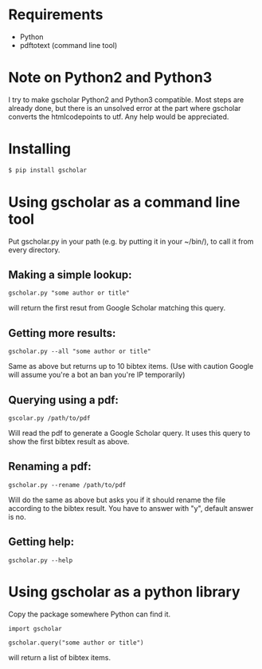 Requirements
============

 * Python
 * pdftotext (command line tool)


Note on Python2 and Python3
===========================

I try to make gscholar Python2 and Python3 compatible. Most steps are already
done, but there is an unsolved error at the part where gscholar converts the
htmlcodepoints to utf. Any help would be appreciated.


Installing
==========

```bash
$ pip install gscholar
```

Using gscholar as a command line tool
=====================================

Put gscholar.py in your path (e.g. by putting it in your ~/bin/), to call it
from every directory.


Making a simple lookup:
-----------------------

    gscholar.py "some author or title"

will return the first resut from Google Scholar matching this query.


Getting more results:
---------------------

    gscholar.py --all "some author or title"

Same as above but returns up to 10 bibtex items. (Use with caution Google will
assume you're a bot an ban you're IP temporarily)


Querying using a pdf:
---------------------

    gscolar.py /path/to/pdf

Will read the pdf to generate a Google Scholar query. It uses this query to
show the first bibtex result as above.


Renaming a pdf:
---------------

    gscholar.py --rename /path/to/pdf

Will do the same as above but asks you if it should rename the file according
to the bibtex result. You have to answer with "y", default answer is no.


Getting help:
-------------

    gscholar.py --help



Using gscholar as a python library
==================================

Copy the package somewhere Python can find it.

    import gscholar

    gscholar.query("some author or title")

will return a list of bibtex items.



